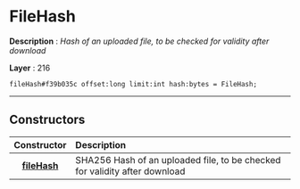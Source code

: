 # FileHash

**Description** : *Hash of an uploaded file, to be checked for validity after download*

**Layer** : 216

```tl
fileHash#f39b035c offset:long limit:int hash:bytes = FileHash;
```

---

## Constructors

| Constructor | Description |
| :---: | :--- |
| [**fileHash**](constructor/fileHash) | SHA256 Hash of an uploaded file, to be checked for validity after download |